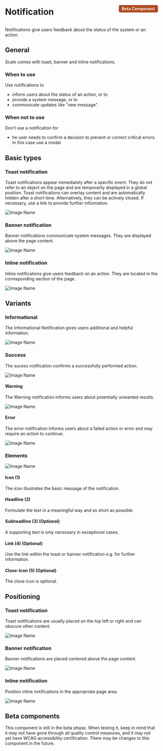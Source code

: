 <div style="display: inline-flex; align-items: center; justify-content: space-between; width: 100%;">
    <h1>Notification</h1>
    <img src="assets/beta.png" alt="Beta Component" />
</div>

Notifications give users feedback about the status of the system or an action.

## General

Scale comes with toast, banner and inline notifications.

### When to use

Use notifications to

- inform users about the status of an action, or to
- provide a system message, or to
- communicate updates like "new message".

### When not to use

Don't use a notification for

- he user needs to confirm a decision to prevent or correct critical errors. In this case use a modal.

## Basic types

### Toast notification

Toast notifications appear immediately after a specific event. They do not refer to an object on the page and are temporarily displayed in a global position. Toast notifications can overlay content and are automatically hidden after a short time. Alternatively, they can be actively closed. If necessary, use a link to provide further information.

![Image Name](assets/3_components/notification/toast_notification.png)

### Banner notification

Banner notifications communicate system messages. They are displayed above the page content.

![Image Name](assets/3_components/notification/banner_notification.png)

### Inline notification

Inline notifications give users feedback on an action. They are located in the corresponding section of the page.

![Image Name](assets/3_components/notification/inline_notification.png)

## Variants

### Informational

The Informational Notification gives users additional and helpful information.

![Image Name](assets/3_components/notification/variant_info.png)

### Success

The sucess notification confirms a successfully performed action.

![Image Name](assets/3_components/notification/variant_success.png)

#### Warning

The Warning notification informs users about potentially unwanted results.

![Image Name](assets/3_components/notification/variant_warning.png)

#### Error

The error notification informs users about a failed action or error and may require an action to continue.

![Image Name](assets/3_components/notification/variant_error.png)

### Elements

![Image Name](assets/3_components/notification/elements.png)

#### Icon (1)

The icon illustrates the basic message of the notification.

#### Headline (2)

Formulate the text in a meaningful way and as short as possible.

#### Subheadline (3) (Optional)

A supporting text is only necessary in exceptional cases.

#### Link (4) (Optional)

Use the link within the toast or banner notification e.g. for further information.

#### Close-Icon (5) (Optional)

The close icon is optional.

## Positioning

### Toast notification

Toast notifications are usually placed on the top left or right and can obscure other content.

![Image Name](assets/3_components/notification/positioning_toast.png)

### Banner notification

Banner notifications are placed centered above the page content.

![Image Name](assets/3_components/notification/positioning_banner.png)

### Inline notification

Position inline notifications in the appropriate page area.

![Image Name](assets/3_components/notification/positioning_inline.png)

## Beta components

This component is still in the beta phase. When testing it, keep in mind that it may not have gone through all quality control measures, and it may not yet have WCAG accessibility certification. There may be changes to this component in the future.
